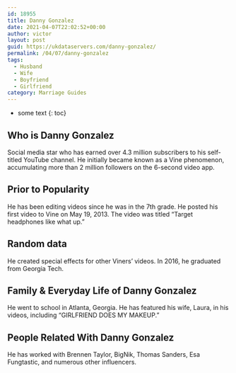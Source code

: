 ```yaml
---
id: 18955
title: Danny Gonzalez
date: 2021-04-07T22:02:52+00:00
author: victor
layout: post
guid: https://ukdataservers.com/danny-gonzalez/
permalink: /04/07/danny-gonzalez
tags:
  - Husband
  - Wife
  - Boyfriend
  - Girlfriend
category: Marriage Guides
---
```


* some text
{: toc}


## Who is Danny Gonzalez



Social media star who has earned over 4.3 million subscribers to his self-titled YouTube channel. He initially became known as a Vine phenomenon, accumulating more than 2 million followers on the 6-second video app. 

                
                
                
## Prior to Popularity



He has been editing videos since he was in the 7th grade. He posted his first video to Vine on May 19, 2013. The video was titled &#8220;Target headphones like what up.&#8221; 

                
                
                
## Random data



He created special effects for other Viners&#8217; videos. In 2016, he graduated from Georgia Tech. 

                
                
                
## Family & Everyday Life of Danny Gonzalez



He went to school in Atlanta, Georgia. He has featured his wife, Laura, in his videos, including &#8220;GIRLFRIEND DOES MY MAKEUP.&#8221; 

                
                
                
## People Related With Danny Gonzalez



He has worked with Brennen Taylor, BigNik, Thomas Sanders, Esa Fungtastic, and numerous other influencers. 

                
              
            
          
          
          